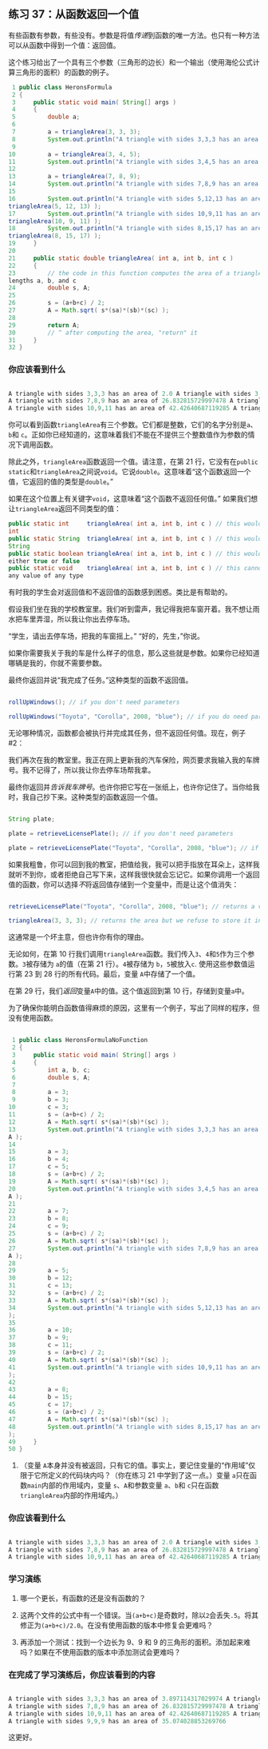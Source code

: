 ## 练习 37：从函数返回一个值

有些函数有参数，有些没有。参数是将值*传递*到函数的唯一方法。也只有一种方法可以从函数中得到一个值：返回值。

这个练习给出了一个具有三个参数（三角形的边长）和一个输出（使用海伦公式计算三角形的面积）的函数的例子。

```java
 1 public class HeronsFormula
 2 {
 3     public static void main( String[] args )
 4     {
 5         double a;
 6 
 7         a = triangleArea(3, 3, 3);
 8         System.out.println("A triangle with sides 3,3,3 has an area of " + a );
 9 
10         a = triangleArea(3, 4, 5);
11         System.out.println("A triangle with sides 3,4,5 has an area of " + a );
12 
13         a = triangleArea(7, 8, 9);
14         System.out.println("A triangle with sides 7,8,9 has an area of " + a );
15 
16         System.out.println("A triangle with sides 5,12,13 has an area of " + 
triangleArea(5, 12, 13) );
17         System.out.println("A triangle with sides 10,9,11 has an area of " + 
triangleArea(10, 9, 11) );
18         System.out.println("A triangle with sides 8,15,17 has an area of " + 
triangleArea(8, 15, 17) );
19     }
20 
21     public static double triangleArea( int a, int b, int c )
22     {
23         // the code in this function computes the area of a triangle whose sides have 
lengths a, b, and c
24         double s, A;
25 
26         s = (a+b+c) / 2;
27         A = Math.sqrt( s*(s­a)*(s­b)*(s­c) );
28 
29         return A;
30         // ^ after computing the area, "return" it
31     }
32 }
```

### 你应该看到什么

```java

A triangle with sides 3,3,3 has an area of 2.0 A triangle with sides 3,4,5 has an area of 6.0
A triangle with sides 7,8,9 has an area of 26.832815729997478 A triangle with sides 5,12,13 has an area of 30.0
A triangle with sides 10,9,11 has an area of 42.42640687119285 A triangle with sides 8,15,17 has an area of 60.0
```

你可以看到函数`triangleArea`有三个参数。它们都是整数，它们的名字分别是`a`、`b`和 `c`。正如你已经知道的，这意味着我们不能在不提供三个整数值作为参数的情况下调用函数。

除此之外，`triangleArea`函数返回一个值。请注意，在第 21 行，它没有在`public static`和`triangleArea`之间说`void`。它说`double`。这意味着“这个函数返回一个值，它返回的值的类型是`double`。”

如果在这个位置上有关键字`void`，这意味着“这个函数不返回任何值。” 如果我们想让`triangleArea`返回不同类型的值：

```java
public static int     triangleArea( int a, int b, int c ) // this would return an
int
public static String  triangleArea( int a, int b, int c ) // this would return a 
String
public static boolean triangleArea( int a, int b, int c ) // this would return 
either true or false
public static void    triangleArea( int a, int b, int c ) // this cannot return 
any value of any type
```

有时我的学生会对返回值和不返回值的函数感到困惑。类比是有帮助的。

假设我们坐在我的学校教室里。我们听到雷声，我记得我把车窗开着。我不想让雨水把车里弄湿，所以我让你出去停车场。

“学生，请出去停车场，把我的车窗摇上。” “好的，先生，”你说。

如果你需要我关于我的车是什么样子的信息，那么这些就是参数。如果你已经知道哪辆是我的，你就不需要参数。

最终你返回并说“我完成了任务。”这种类型的函数不返回值。

```java

rollUpWindows(); // if you don't need parameters

rollUpWindows("Toyota", "Corolla", 2008, "blue"); // if you do need parameters
```

无论哪种情况，函数都会被执行并完成其任务，但不返回任何值。现在，例子#2：

我们再次在我的教室里。我正在网上更新我的汽车保险，网页要求我输入我的车牌号。我不记得了，所以我让你去停车场帮我拿。

最终你返回并*告诉我车牌号*。也许你把它写在一张纸上，也许你记住了。当你给我时，我自己抄下来。这种类型的函数返回一个值。

```java

String plate;

plate = retrieveLicensePlate(); // if you don't need parameters

plate = retrieveLicensePlate("Toyota", "Corolla", 2008, "blue"); // if you do need them
```

如果我粗鲁，你可以回到我的教室，把值给我，我可以把手指放在耳朵上，这样我就听不到你，或者拒绝自己写下来，这样我很快就会忘记它。如果你调用一个返回值的函数，你可以选择*不*将返回值存储到一个变量中，而是让这个值消失：

```java

retrieveLicensePlate("Toyota", "Corolla", 2008, "blue"); // returns a value which is lost

triangleArea(3, 3, 3); // returns the area but we refuse to store it into a variable
```

这通常是一个坏主意，但也许你有你的理由。

无论如何，在第 10 行我们调用`triangleArea`函数。我们传入`3`、`4`和`5`作为三个参数。`3`被存储为 `a`的值（在第 21 行）。`4`被存储为 `b`，`5`被放入`c`. 使用这些参数值运行第 23 到 28 行的所有代码。最后，变量 `A`中存储了一个值。

在第 29 行，我们*返回*变量`A`中的值。这个值返回到第 10 行，存储到变量`a`中。

为了确保你能明白函数值得麻烦的原因，这里有一个例子，写出了同样的程序，但没有使用函数。

```java

 1 public class HeronsFormulaNoFunction
 2 {
 3     public static void main( String[] args )
 4     {
 5         int a, b, c;
 6         double s, A;
 7 
 8         a = 3;
 9         b = 3;
10         c = 3;
11         s = (a+b+c) / 2;
12         A = Math.sqrt( s*(s­a)*(s­b)*(s­c) );
13         System.out.println("A triangle with sides 3,3,3 has an area of " + 
A );
14 
15         a = 3;
16         b = 4;
17         c = 5;
18         s = (a+b+c) / 2;
19         A = Math.sqrt( s*(s­a)*(s­b)*(s­c) );
20         System.out.println("A triangle with sides 3,4,5 has an area of " + 
A );
21 
22         a = 7;
23         b = 8;
24         c = 9;
25         s = (a+b+c) / 2;
26         A = Math.sqrt( s*(s­a)*(s­b)*(s­c) );
27         System.out.println("A triangle with sides 7,8,9 has an area of " + 
A );
28 
29         a = 5;
30         b = 12;
31         c = 13;
32         s = (a+b+c) / 2;
33         A = Math.sqrt( s*(s­a)*(s­b)*(s­c) );
34         System.out.println("A triangle with sides 5,12,13 has an area of " + A
);
35 
36         a = 10;
37         b = 9;
38         c = 11;
39         s = (a+b+c) / 2;
40         A = Math.sqrt( s*(s­a)*(s­b)*(s­c) );
41         System.out.println("A triangle with sides 10,9,11 has an area of " + A
);
42 
43         a = 8;
44         b = 15;
45         c = 17;
46         s = (a+b+c) / 2;
47         A = Math.sqrt( s*(s­a)*(s­b)*(s­c) );
48         System.out.println("A triangle with sides 8,15,17 has an area of " + A
);
49     }
50 }
```

1.  （变量 `A`本身并没有被返回，只有它的值。事实上，要记住变量的“作用域”仅限于它所定义的代码块内吗？（你在练习 21 中学到了这一点。）变量 `a`只在函数`main`内部的作用域内，变量 `s`、`A`和参数变量 `a`、`b`和 `c`只在函数`triangleArea`内部的作用域内。）

### 你应该看到什么

```java

A triangle with sides 3,3,3 has an area of 2.0 A triangle with sides 3,4,5 has an area of 6.0
A triangle with sides 7,8,9 has an area of 26.832815729997478 A triangle with sides 5,12,13 has an area of 30.0
A triangle with sides 10,9,11 has an area of 42.42640687119285 A triangle with sides 8,15,17 has an area of 60.0
```

### 学习演练

1.  哪一个更长，有函数的还是没有函数的？

1.  这两个文件的公式中有一个错误。当`(a+b+c)`是奇数时，除以`2`会丢失`.5`。将其修正为`(a+b+c)/2.0`。在没有使用函数的版本中修复会更难吗？

1.  再添加一个测试：找到一个边长为 9、9 和 9 的三角形的面积。添加起来难吗？如果在不使用函数的版本中添加测试会更难吗？

### 在完成了学习演练后，你应该看到的内容

```java

A triangle with sides 3,3,3 has an area of 3.897114317029974 A triangle with sides 3,4,5 has an area of 6.0
A triangle with sides 7,8,9 has an area of 26.832815729997478 A triangle with sides 5,12,13 has an area of 30.0
A triangle with sides 10,9,11 has an area of 42.42640687119285 A triangle with sides 8,15,17 has an area of 60.0
A triangle with sides 9,9,9 has an area of 35.074028853269766
```

这更好。

